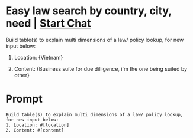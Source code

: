 

# Easy law search by country, city, need | [Start Chat](https://gptcall.net/chat.html?data=%7B%22contact%22%3A%7B%22id%22%3A%22042c768e-ae4f-4fbe-be32-a8eb9bc8d35f%22%2C%22flow%22%3Atrue%7D%7D)
Build table(s) to explain multi dimensions of a law/ policy lookup, for new input below: 

1. Location: {Vietnam}

2. Content: {Business suite for due dilligence, i'm the one being suited by other}

# Prompt

```
Build table(s) to explain multi dimensions of a law/ policy lookup, for new input below: 
1. Location: #[location] 
2. Content: #[content]
```





